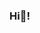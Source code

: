 ### Hi👋!

<!--
- 🌱 I’m currently learning Java Script
- 📫 How to reach me: instagram:salil_kulkarni-6699
- 😄 Pronouns: He/Him
-->

